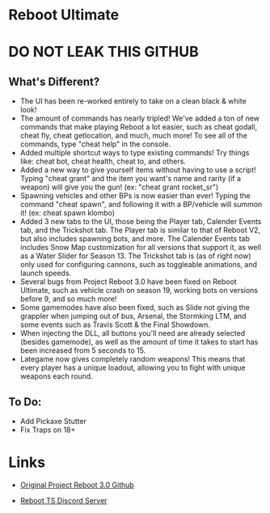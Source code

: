 # Reboot Ultimate

# DO NOT LEAK THIS GITHUB

## What's Different?

- The UI has been re-worked entirely to take on a clean black & white look!
- The amount of commands has nearly tripled! We've added a ton of new commands that make playing Reboot a lot easier, such as cheat godall, cheat fly, cheat getlocation, and much, much more! To see all of the commands, type "cheat help" in the console.
- Added multiple shortcut ways to type existing commands! Try things like: cheat bot, cheat health, cheat to, and others.
- Added a new way to give yourself items without having to use a script! Typing "cheat grant" and the item you want's name and rarity (if a weapon) will give you the gun! (ex: "cheat grant rocket_sr")
- Spawning vehicles and other BPs is now easier than ever! Typing the command "cheat spawn", and following it with a BP/vehicle will summon it! (ex: cheat spawn klombo)
- Added 3 new tabs to the UI,  those being the Player tab, Calender Events tab, and the Trickshot tab. The Player tab is similar to that of Reboot V2, but also includes spawning bots, and more. The Calender Events tab includes Snow Map customization for all versions that support it, as well as a Water Slider for Season 13. The Trickshot tab is (as of right now) only used for configuring cannons, such as toggleable animations, and launch speeds.
- Several bugs from Project Reboot 3.0 have been fixed on Reboot Ultimate, such as vehicle crash on season 19, working bots on versions before 9, and so much more!
- Some gamemodes have also been fixed, such as Slide not giving the grappler when jumping out of bus, Arsenal, the Stormking LTM, and some events such as Travis Scott & the Final Showdown.
- When injecting the DLL, all buttons you'll need are already selected (besides gamemode), as well as the amount of time it takes to start has been increased from 5 seconds to 15.
- Lategame now gives completely random weapons! This means that every player has a unique loadout, allowing you to fight with unique weapons each round.

## To Do:

- Add Pickaxe Stutter
- Fix Traps on 18+

# Links

- [Original Project Reboot 3.0 Github](https://github.com/Milxnor/Project-Reboot-3.0)

- [Reboot TS Discord Server](https://discord.gg/invite/rPc5t4usPe)
